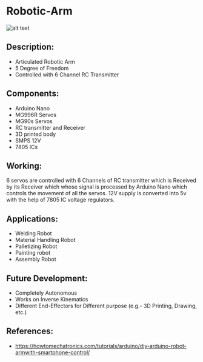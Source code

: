 # Robotic-Arm
![alt text](https://github.com/sumit515/Robotic-Arm/blob/master/Pics/DSC_0106_2.JPG?raw=true)
## Description:
 *  Articulated Robotic Arm
 *  5 Degree of Freedom
 *  Controlled with 6 Channel RC Transmitter
  ## Components:
 * Arduino Nano
 * MG996R Servos
 * MG90s Servos
 * RC transmitter and Receiver
 * 3D printed body
 * SMPS 12V
 * 7805 ICs
  ## Working:
   6 servos are controlled with 6 Channels of RC transmitter which is
    Received by its Receiver which whose signal is processed by Arduino
    Nano which controls the movement of all the servos.
    12V supply is converted into 5v with the help of 7805 IC voltage
    regulators.
  ## Applications:
   * Welding Robot
   * Material Handling Robot
   * Palletizing Robot
   * Painting robot
   * Assembly Robot
  ## Future Development:
   * Completely Autonomous
   * Works on Inverse Kinematics
   * Different End-Effectors for Different purpose (e.g.- 3D Printing, Drawing, etc.)
  ## References:
   * https://howtomechatronics.com/tutorials/arduino/diy-arduino-robot-armwith-smartphone-control/
